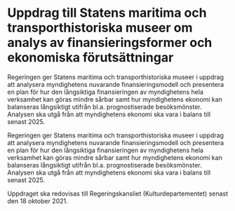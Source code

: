# Uppdrag till Statens maritima och transporthistoriska museer om analys av finansieringsformer och ekonomiska förutsättningar

Regeringen ger Statens maritima och transporthistoriska museer i uppdrag att analysera myndighetens nuvarande finansieringsmodell och presentera en plan för hur den långsiktiga finansieringen av myndighetens hela verksamhet kan göras mindre sårbar samt hur myndighetens ekonomi kan balanseras långsiktigt utifrån bl.a. prognostiserade besöksmönster. Analysen ska utgå från att myndighetens ekonomi ska vara i balans till senast 2025.

Regeringen ger Statens maritima och transporthistoriska museer i uppdrag att analysera myndighetens nuvarande finansieringsmodell och presentera en plan för hur den långsiktiga finansieringen av myndighetens hela verksamhet kan göras mindre sårbar samt hur myndighetens ekonomi kan balanseras långsiktigt utifrån bl.a. prognostiserade besöksmönster. Analysen ska utgå från att myndighetens ekonomi ska vara i balans till senast 2025.

Uppdraget ska redovisas till Regeringskansliet (Kulturdepartementet) senast den 18 oktober 2021.
